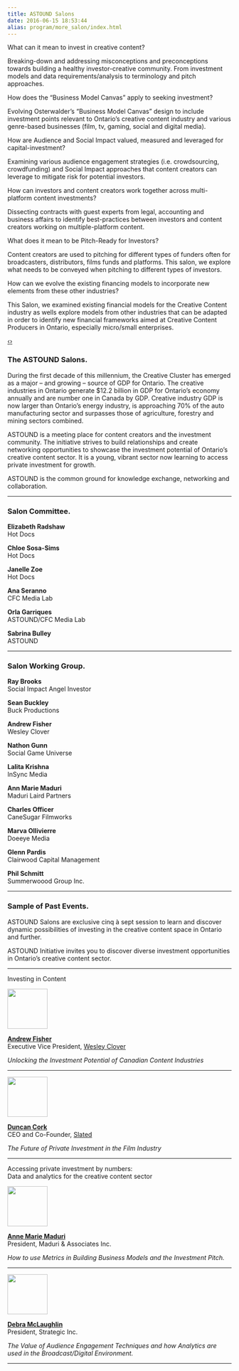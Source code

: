 ```yaml
---
title: ASTOUND Salons
date: 2016-06-15 18:53:44
alias: program/more_salon/index.html
---
```

<div id="subCarousel" class="carousel slide cover"><div class="carousel-inner container"><div class="item"><div class="row-fluid salonbanner"><div class="span6 sb-img" style="background-image: url('/css/images/salon1.jpg');"></div><div class="span6 sb-caption"><p class="lead">What can it mean to invest in creative content?</p><p>Breaking-down and addressing misconceptions and preconceptions towards building a healthy investor-creative community. From investment models and data requirements/analysis to terminology and pitch approaches.</p></div></div></div><div class="item"><div class="row-fluid salonbanner"><div class="span6 sb-img" style="background-image: url('/css/images/salon2.jpg');"></div><div class="span6 sb-caption"><p class="lead">How does the “Business Model Canvas” apply to seeking investment?</p><p>Evolving Osterwalder’s “Business Model Canvas” design to include investment points relevant to Ontario’s creative content industry and various genre-based businesses (film, tv, gaming, social and digital media).</p></div></div></div><div class="item active"><div class="row-fluid salonbanner"><div class="span6 sb-img" style="background-image: url('/css/images/salon3.jpg');"></div><div class="span6 sb-caption"><p class="lead">How are Audience and Social Impact valued, measured and leveraged for capital-investment?</p><p>Examining various audience engagement strategies (i.e. crowdsourcing, crowdfunding) and Social Impact approaches that content creators can leverage to mitigate risk for potential investors.</p></div></div></div><div class="item"><div class="row-fluid salonbanner"><div class="span6 sb-img" style="background-image: url('/css/images/salon4.jpg');"></div><div class="span6 sb-caption"><p class="lead">How can investors and content creators work together across multi-platform content investments?</p><p>Dissecting contracts with guest experts from legal, accounting and business affairs to identify best-practices between investors and content creators working on multiple-platform content.</p></div></div></div><div class="item"><div class="row-fluid salonbanner"><div class="span6 sb-img" style="background-image: url('/css/images/salon5.jpg');"></div><div class="span6 sb-caption"><p class="lead">What does it mean to be Pitch-Ready for Investors?</p><p>Content creators are used to pitching for different types of funders often for broadcasters, distributors, films funds and platforms. This salon, we explore what needs to be conveyed when pitching to different types of investors.</p></div></div></div><div class="item"><div class="row-fluid salonbanner"><div class="span6 sb-img" style="background-image: url('/css/images/salon6.jpg');"></div><div class="span6 sb-caption"><p class="lead">How can we evolve the existing financing models to incorporate new elements from these other industries?</p><p>This Salon, we examined existing financial models for the Creative Content industry as wells explore models from other industries that can be adapted in order to identify new financial frameworks aimed at Creative Content Producers in Ontario, especially micro/small enterprises.</p></div></div></div></div><a class="left carousel-control" href="#subCarousel" data-slide="prev">‹</a><a class="right carousel-control" href="#subCarousel" data-slide="next">›</a></div><div class="container"><div class="moretemplate"><div class="row-fluid"><div class="span6"><div class="padright"><h3 class="featurette-heading">The ASTOUND Salons.</h3><p>During the first decade of this millennium, the Creative Cluster has emerged as a major – and growing – source of GDP for Ontario. The creative industries in Ontario generate $12.2 billion in GDP for Ontario’s economy annually and are number one in Canada by GDP. Creative industry GDP is now larger than Ontario’s energy industry, is approaching 70% of the auto manufacturing sector and surpasses those of agriculture, forestry and mining sectors combined.</p><p>ASTOUND is a meeting place for content creators and the investment community. The initiative strives to build relationships and create networking opportunities to showcase the investment potential of Ontario&#8217;s creative content sector. It is a young, vibrant sector now learning to access private investment for growth.</p><p>ASTOUND is the common ground for knowledge exchange, networking and collaboration.</p><hr /><h3 class="featurette-heading">Salon Committee.</h3><div class="row-fluid"><div class="span6 salcomm"><div class="pplface"></div><p class="info"><strong> Elizabeth Radshaw</strong><br />Hot Docs</p><div class="pplface"></div><p class="info"><strong> Chloe Sosa-Sims</strong><br />Hot Docs</p><div class="pplface"></div><p class="info"><strong> Janelle Zoe</strong><br />Hot Docs</p></div><div class="span6 salcomm"><div class="pplface"></div><p class="info"><strong> Ana Seranno</strong><br />CFC Media Lab</p><div class="pplface"></div><p class="info"><strong> Orla Garriques</strong><br />ASTOUND/CFC Media Lab</p><div class="pplface"></div><p class="info"><strong> Sabrina Bulley</strong><br />ASTOUND</p></div></div><hr /><h3 class="featurette-heading">Salon Working Group.</h3><div class="row-fluid"><div class="span6 salwkgp"><div class="pplface"></div><p class="info"><strong>Ray Brooks</strong><br />Social Impact Angel Investor</p></div><div class="span6 salwkgp"><div class="pplface"></div><p class="info"><strong>Sean Buckley</strong><br />Buck Productions</p></div></div><div class="row-fluid"><div class="span6 salwkgp"><div class="pplface"></div><p class="info"><strong>Andrew Fisher</strong><br />Wesley Clover</p></div><div class="span6 salwkgp"><div class="pplface"></div><p class="info"><strong>Nathon Gunn</strong><br />Social Game Universe</p></div></div><div class="row-fluid"><div class="span6 salwkgp"><div class="pplface"></div><p class="info"><strong>Lalita Krishna</strong><br />InSync Media</p></div><div class="span6 salwkgp"><div class="pplface"></div><p class="info"><strong>Ann Marie Maduri</strong><br />Maduri Laird Partners</p></div></div><div class="row-fluid"><div class="span6 salwkgp"><div class="pplface"></div><p class="info"><strong>Charles Officer</strong><br />CaneSugar Filmworks</p></div><div class="span6 salwkgp"><div class="pplface"></div><p class="info"><strong>Marva Ollivierre</strong><br />Doeeye Media</p></div></div><div class="row-fluid"><div class="span6 salwkgp"><div class="pplface"></div><p class="info"><strong>Glenn Pardis</strong><br />Clairwood Capital Management</p></div><div class="span6 salwkgp"><div class="pplface"></div><p class="info"><strong>Phil Schmitt</strong><br />Summerwoood Group Inc.</p></div></div></div></div><hr class="visible-phone" /><div class="span6"><h3 class="featurette-heading muted" id="upcoming">Sample of Past Events.</h3><p>ASTOUND Salons are exclusive cinq à sept session to learn and discover dynamic possibilities of investing in the creative content space in Ontario and further.</p><p>ASTOUND Initiative invites you to discover diverse investment opportunities in Ontario’s creative content sector.</p><hr /><p class="lead">Investing in Content</p><div class="well"><div class="row-fluid"><div class="span12"><img src="/css/images/andrewfisher.jpg" class="guestspeaker pull-right" width="90" height="90" /><p><strong><a href="./bio/#andrewfisher">Andrew Fisher</a></strong><br />Executive Vice President, <a href="http://www.wesleyclover.com/" target="_blank">Wesley Clover</a></p><p><em>Unlocking the Investment Potential of Canadian Content Industries</em></p></div></div><hr /><div class="row-fluid"><div class="span12"><img src="/css/images/duncancork.jpg" class="guestspeaker pull-right" width="90" height="90" /><p><strong><a href="./bio/#duncancork">Duncan Cork</a></strong><br />CEO and Co-Founder, <a href="http://www.slated.com/" target="_blank">Slated</a></p><p><em>The Future of Private Investment in the Film Industry</em></p></div></div></div><hr /><p class="lead">Accessing private investment by numbers:<br />Data and analytics for the creative content sector</p><div class="well"><div class="row-fluid"><div class="span12"><img src="/css/images/annemarie.png" class="guestspeaker pull-right" width="90" height="90" /><p><strong><a href="./bio/#annemarie">Anne Marie Maduri</a></strong><br />President, Maduri &amp; Associates Inc.</p><p><em>How to use Metrics in Building Business Models and the Investment Pitch.</em></p></div></div><hr /><div class="row-fluid"><div class="span12"><img src="/css/images/generic.png" class="guestspeaker pull-right" width="90" height="90" /><p><strong><a href="./bio/#debramclaughlin">Debra McLaughlin</a></strong><br />President, Strategic Inc.</p><p><em>The Value of Audience Engagement Techniques and how Analytics are used in the Broadcast/Digital Environment.</em></p></div></div></div><hr /></div></div></div></div>
